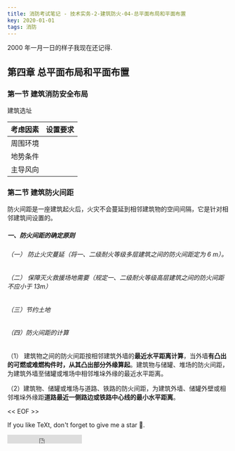 ```yaml
---
title: 消防考试笔记 - 技术实务-2-建筑防火-04-总平面布局和平面布置
key: 2020-01-01
tags: 消防
---
```


2000 年一月一日的样子我现在还记得.

<!--more-->

## 第四章 总平面布局和平面布置



### 第一节 建筑消防安全布局



建筑选址



| 考虑因素 | 设置要求 |
| -------- | -------- |
| 周围环境 |          |
| 地势条件 |          |
| 主导风向 |          |



### 第二节 建筑防火间距



防火间距是一座建筑起火后，火灾不会蔓延到相邻建筑物的空间间隔，它是针对相邻建筑间设置的。



##### 一、防火间距的确定原则

###### （一） 防止火灾蔓延（将一、二级耐火等级多层建筑之间的防火间距定为 6 m）。

###### （二） 保障灭火救援场地需要（规定一、二级耐火等级高层建筑之间的防火间距不应小于 13m）

###### （三）节约土地

###### （四）防火间距的计算



（1） 建筑物之间的防火间距按相邻建筑外墙的**最近水平距离计算**，当外墙**有凸出的可燃或难燃构件时，从其凸出部分外缘算起**。建筑物与储罐、堆场的防火间距，为建筑外墙至储罐或堆场中相邻堆垛外缘的最近水平距离。

（2）建筑物、储罐或堆场与道路、铁路的防火间距，为建筑外墙、储罐外壁或相邻堆垛外缘距**道路最近一侧路边或铁路中心线的最小水平距离**。







<< EOF >>

If you like TeXt, don't forget to give me a star :star2:.

<iframe src="https://ghbtns.com/github-btn.html?user=kitian616&repo=jekyll-TeXt-theme&type=star&count=true" frameborder="0" scrolling="0" width="170px" height="20px"></iframe>
